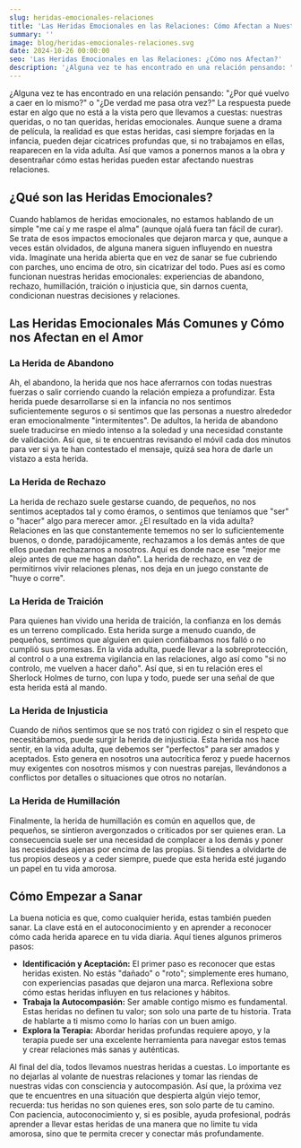 ```yaml
---
slug: heridas-emocionales-relaciones
title: 'Las Heridas Emocionales en las Relaciones: Cómo Afectan a Nuestra Vida Amorosa'
summary: ''
image: blog/heridas-emocionales-relaciones.svg
date: 2024-10-26 00:00:00
seo: 'Las Heridas Emocionales en las Relaciones: ¿Cómo nos Afectan?'
description: '¿Alguna vez te has encontrado en una relación pensando: "¿Por qué vuelvo a caer en lo mismo?" o "¿De verdad me pasa otra vez?" La respuesta puede estar en…'
---
```


¿Alguna vez te has encontrado en una relación pensando: "¿Por qué vuelvo a caer en lo mismo?" o "¿De verdad me pasa otra vez?" La respuesta puede estar en algo que no está a la vista pero que llevamos a cuestas: nuestras queridas, o no tan queridas, heridas emocionales. Aunque suene a drama de película, la realidad es que estas heridas, casi siempre forjadas en la infancia, pueden dejar cicatrices profundas que, si no trabajamos en ellas, reaparecen en la vida adulta. Así que vamos a ponernos manos a la obra y desentrañar cómo estas heridas pueden estar afectando nuestras relaciones.

## ¿Qué son las Heridas Emocionales?

Cuando hablamos de heridas emocionales, no estamos hablando de un simple "me caí y me raspe el alma" (aunque ojalá fuera tan fácil de curar). Se trata de esos impactos emocionales que dejaron marca y que, aunque a veces están olvidados, de alguna manera siguen influyendo en nuestra vida. Imagínate una herida abierta que en vez de sanar se fue cubriendo con parches, uno encima de otro, sin cicatrizar del todo. Pues así es como funcionan nuestras heridas emocionales: experiencias de abandono, rechazo, humillación, traición o injusticia que, sin darnos cuenta, condicionan nuestras decisiones y relaciones.

## Las Heridas Emocionales Más Comunes y Cómo nos Afectan en el Amor

### La Herida de Abandono

Ah, el abandono, la herida que nos hace aferrarnos con todas nuestras fuerzas o salir corriendo cuando la relación empieza a profundizar. Esta herida puede desarrollarse si en la infancia no nos sentimos suficientemente seguros o si sentimos que las personas a nuestro alrededor eran emocionalmente "intermitentes". De adultos, la herida de abandono suele traducirse en miedo intenso a la soledad y una necesidad constante de validación. Así que, si te encuentras revisando el móvil cada dos minutos para ver si ya te han contestado el mensaje, quizá sea hora de darle un vistazo a esta herida.

### La Herida de Rechazo

La herida de rechazo suele gestarse cuando, de pequeños, no nos sentimos aceptados tal y como éramos, o sentimos que teníamos que "ser" o "hacer" algo para merecer amor. ¿El resultado en la vida adulta? Relaciones en las que constantemente tememos no ser lo suficientemente buenos, o donde, paradójicamente, rechazamos a los demás antes de que ellos puedan rechazarnos a nosotros. Aquí es donde nace ese "mejor me alejo antes de que me hagan daño". La herida de rechazo, en vez de permitirnos vivir relaciones plenas, nos deja en un juego constante de "huye o corre".

### La Herida de Traición

Para quienes han vivido una herida de traición, la confianza en los demás es un terreno complicado. Esta herida surge a menudo cuando, de pequeños, sentimos que alguien en quien confiábamos nos falló o no cumplió sus promesas. En la vida adulta, puede llevar a la sobreprotección, al control o a una extrema vigilancia en las relaciones, algo así como "si no controlo, me vuelven a hacer daño". Así que, si en tu relación eres el Sherlock Holmes de turno, con lupa y todo, puede ser una señal de que esta herida está al mando.

### La Herida de Injusticia

Cuando de niños sentimos que se nos trató con rigidez o sin el respeto que necesitábamos, puede surgir la herida de injusticia. Esta herida nos hace sentir, en la vida adulta, que debemos ser "perfectos" para ser amados y aceptados. Esto genera en nosotros una autocrítica feroz y puede hacernos muy exigentes con nosotros mismos y con nuestras parejas, llevándonos a conflictos por detalles o situaciones que otros no notarían.

### La Herida de Humillación

Finalmente, la herida de humillación es común en aquellos que, de pequeños, se sintieron avergonzados o criticados por ser quienes eran. La consecuencia suele ser una necesidad de complacer a los demás y poner las necesidades ajenas por encima de las propias. Si tiendes a olvidarte de tus propios deseos y a ceder siempre, puede que esta herida esté jugando un papel en tu vida amorosa.

## Cómo Empezar a Sanar

La buena noticia es que, como cualquier herida, estas también pueden sanar. La clave está en el autoconocimiento y en aprender a reconocer cómo cada herida aparece en tu vida diaria. Aquí tienes algunos primeros pasos:

- **Identificación y Aceptación:** El primer paso es reconocer que estas heridas existen. No estás "dañado" o "roto"; simplemente eres humano, con experiencias pasadas que dejaron una marca. Reflexiona sobre cómo estas heridas influyen en tus relaciones y hábitos.
- **Trabaja la Autocompasión:** Ser amable contigo mismo es fundamental. Estas heridas no definen tu valor; son solo una parte de tu historia. Trata de hablarte a ti mismo como lo harías con un buen amigo.
- **Explora la Terapia:** Abordar heridas profundas requiere apoyo, y la terapia puede ser una excelente herramienta para navegar estos temas y crear relaciones más sanas y auténticas.

Al final del día, todos llevamos nuestras heridas a cuestas. Lo importante es no dejarlas al volante de nuestras relaciones y tomar las riendas de nuestras vidas con consciencia y autocompasión. Así que, la próxima vez que te encuentres en una situación que despierta algún viejo temor, recuerda: tus heridas no son quienes eres, son solo parte de tu camino. Con paciencia, autoconocimiento y, si es posible, ayuda profesional, podrás aprender a llevar estas heridas de una manera que no limite tu vida amorosa, sino que te permita crecer y conectar más profundamente.
